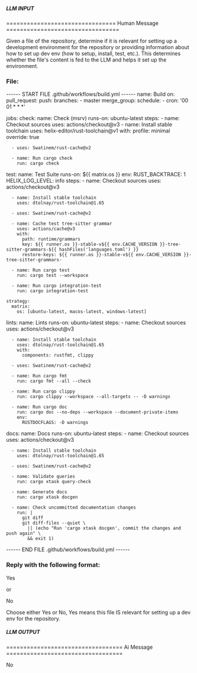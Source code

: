##### LLM INPUT #####
================================ Human Message =================================

Given a file of the repository, determine if it is relevant for setting up a development environment for the repository or providing information about how to set up dev env (how to setup, install, test, etc.). This determines whether the file's content is fed to the LLM and helps it set up the environment.

### File:
------ START FILE .github/workflows/build.yml ------
name: Build
on:
  pull_request:
  push:
    branches:
      - master
  merge_group:
  schedule:
    - cron: '00 01 * * *'

jobs:
  check:
    name: Check (msrv)
    runs-on: ubuntu-latest
    steps:
      - name: Checkout sources
        uses: actions/checkout@v3
      - name: Install stable toolchain
        uses: helix-editor/rust-toolchain@v1
        with:
          profile: minimal
          override: true

      - uses: Swatinem/rust-cache@v2

      - name: Run cargo check
        run: cargo check

  test:
    name: Test Suite
    runs-on: ${{ matrix.os }}
    env:
      RUST_BACKTRACE: 1
      HELIX_LOG_LEVEL: info
    steps:
      - name: Checkout sources
        uses: actions/checkout@v3

      - name: Install stable toolchain
        uses: dtolnay/rust-toolchain@1.65

      - uses: Swatinem/rust-cache@v2

      - name: Cache test tree-sitter grammar
        uses: actions/cache@v3
        with:
          path: runtime/grammars
          key: ${{ runner.os }}-stable-v${{ env.CACHE_VERSION }}-tree-sitter-grammars-${{ hashFiles('languages.toml') }}
          restore-keys: ${{ runner.os }}-stable-v${{ env.CACHE_VERSION }}-tree-sitter-grammars-

      - name: Run cargo test
        run: cargo test --workspace

      - name: Run cargo integration-test
        run: cargo integration-test

    strategy:
      matrix:
        os: [ubuntu-latest, macos-latest, windows-latest]

  lints:
    name: Lints
    runs-on: ubuntu-latest
    steps:
      - name: Checkout sources
        uses: actions/checkout@v3

      - name: Install stable toolchain
        uses: dtolnay/rust-toolchain@1.65
        with:
          components: rustfmt, clippy

      - uses: Swatinem/rust-cache@v2

      - name: Run cargo fmt
        run: cargo fmt --all --check

      - name: Run cargo clippy
        run: cargo clippy --workspace --all-targets -- -D warnings

      - name: Run cargo doc
        run: cargo doc --no-deps --workspace --document-private-items
        env:
          RUSTDOCFLAGS: -D warnings

  docs:
    name: Docs
    runs-on: ubuntu-latest
    steps:
      - name: Checkout sources
        uses: actions/checkout@v3

      - name: Install stable toolchain
        uses: dtolnay/rust-toolchain@1.65

      - uses: Swatinem/rust-cache@v2

      - name: Validate queries
        run: cargo xtask query-check

      - name: Generate docs
        run: cargo xtask docgen

      - name: Check uncommitted documentation changes
        run: |
          git diff
          git diff-files --quiet \
            || (echo "Run 'cargo xtask docgen', commit the changes and push again" \
            && exit 1)


------ END FILE .github/workflows/build.yml ------

### Reply with the following format:

<rel>Yes</rel>

or

<rel>No</rel>

Choose either Yes or No, Yes means this file IS relevant for setting up a dev env for the repository.

##### LLM OUTPUT #####
================================== Ai Message ==================================

<rel>No</rel>
